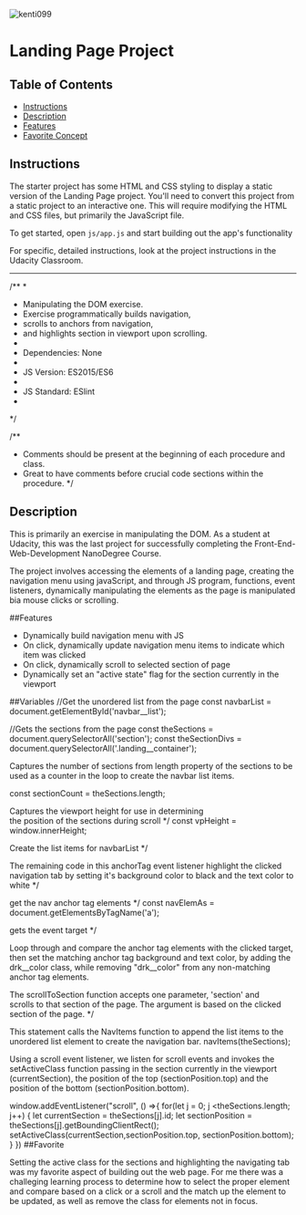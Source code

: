 ![kenti099](https://user-images.githubusercontent.com/97370716/187524076-6ca10796-ce0c-428e-a144-cb50e7f8ec61.jpeg)

# Landing Page Project

## Table of Contents

* [Instructions](#instructions)
* [Description](#Description)
* [Features](#Features)
* [Favorite Concept](#favorite)

## Instructions

The starter project has some HTML and CSS styling to display a static version of the Landing Page project. You'll need to convert this project from a static project to an interactive one. This will require modifying the HTML and CSS files, but primarily the JavaScript file.

To get started, open `js/app.js` and start building out the app's functionality

For specific, detailed instructions, look at the project instructions in the Udacity Classroom.

-----------------------
/**
 * 
 * Manipulating the DOM exercise.
 * Exercise programmatically builds navigation,
 * scrolls to anchors from navigation,
 * and highlights section in viewport upon scrolling.
 * 
 * Dependencies: None
 * 
 * JS Version: ES2015/ES6
 * 
 * JS Standard: ESlint
 * 
*/

/**
 * Comments should be present at the beginning of each procedure and class.
 * Great to have comments before crucial code sections within the procedure.
*/

## Description
This is primarily an exercise in manipulating the DOM. As a student at Udacity, this was the last
project for successfully completing the Front-End-Web-Development NanoDegree Course.

The project involves accessing the elements of a landing page, creating the navigation menu
using javaScript, and through JS program, functions, event listeners, dynamically manipulating 
the elements as the page is manipulated bia mouse clicks or scrolling.

##Features
* Dynamically build navigation menu with JS
* On click, dynamically update navigation menu items to indicate which item was clicked
* On click, dynamically scroll to selected section of page
* Dynamically set an "active state" flag for the section currently in the viewport


##Variables
//Get the unordered list from the page
const navbarList = document.getElementById('navbar__list');

//Gets the sections from the page
const theSections = document.querySelectorAll('section');
const theSectionDivs = document.querySelectorAll('.landing__container');

Captures the number of sections from length property 
of the sections to be used as a counter in the loop 
to create the navbar list items.

const sectionCount = theSections.length; 


Captures the viewport height for use in determining  
the position of the sections during scroll                 */
const vpHeight = window.innerHeight;

Create the list items for navbarList                   */


The remaining code in this anchorTag event listener
highlight the clicked navigation tab by setting 
it's background color to black and the text color to white */
             
get the nav anchor tag elements                         */
const navElemAs = document.getElementsByTagName('a');
            
gets the event target                                     */

Loop through and compare the anchor tag elements 
with the clicked target, then set the matching anchor 
tag background and text color, by adding the drk__color 
class, while removing "drk__color" from any non-matching 
anchor tag elements.

The scrollToSection function accepts one parameter, 'section' and  
scrolls to that section of the page. The argument is based on the
clicked section of the page.                                      */

This statement calls the NavItems function to append the list 
items to the unordered list element to create the navigation bar.
            navItems(theSections);


Using a scroll event listener, we listen for scroll events and invokes 
the setActiveClass function passing in the section currently in the
viewport (currentSection), the position of the top (sectionPosition.top) 
and the position of the bottom (sectionPosition.bottom).

window.addEventListener("scroll", () =>{ 
    for(let j = 0; j <theSections.length; j++) {
        let currentSection = theSections[j].id;
        let sectionPosition = theSections[j].getBoundingClientRect();
        setActiveClass(currentSection,sectionPosition.top, sectionPosition.bottom);
    }
})
##Favorite

Setting the active class for the sections and highlighting the navigating tab was my
favorite aspect of building out the web page. For me there was a challeging learning 
process to determine how to select the proper element and compare based on a click or 
a scroll and the match up the element to be updated, as well as remove the class for 
elements not in focus. 
